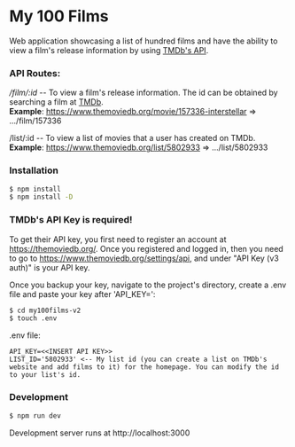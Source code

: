 ﻿# My 100 Films
Web application showcasing a list of hundred films and have the ability to view a film's release information by using <a href="https://www.themoviedb.org/documentation/api">TMDb's API</a>.  

### API Routes:
*/film/:id* -- To view a film's release information. The id can be obtained by searching a film at <a href="https://www.themoviedb.org">TMDb</a>.  
**Example**: https://www.themoviedb.org/movie/157336-interstellar => .../film/157336  

/list/:id -- To view a list of movies that a user has created on TMDb.  
**Example**: https://www.themoviedb.org/list/5802933 => .../list/5802933  

### Installation

``` bash
$ npm install
$ npm install -D
```

### TMDb's API Key is required!
To get their API key, you first need to register an account at https://themoviedb.org/. Once you registered and logged in, then you need to go to https://www.themoviedb.org/settings/api, and under "API Key (v3 auth)" is your API key.

Once you backup your key, navigate to the project's directory, create a .env file and paste your key after 'API_KEY=':
``` bash
$ cd my100films-v2
$ touch .env
```
.env file:
```
API_KEY=<<INSERT API KEY>>
LIST_ID='5802933' <-- My list id (you can create a list on TMDb's website and add films to it) for the homepage. You can modify the id to your list's id.
```

### Development
``` bash
$ npm run dev
```

Development server runs at http://localhost:3000
